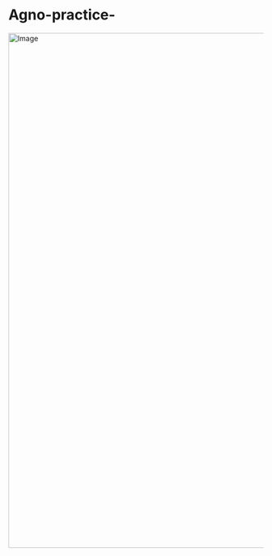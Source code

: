 # Agno-practice-
<img width="1918" height="1018" alt="Image" src="https://github.com/user-attachments/assets/fed0d99d-13cb-4e16-8ad4-eeac0d9f9325" />
